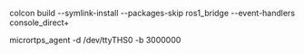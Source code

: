 colcon build --symlink-install --packages-skip ros1_bridge --event-handlers console_direct+

micrortps_agent -d /dev/ttyTHS0 -b 3000000